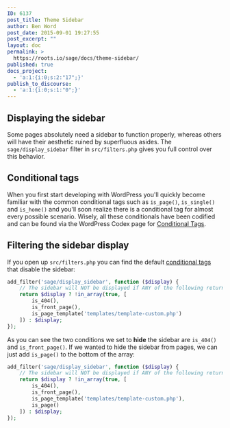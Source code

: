 ```yaml
---
ID: 6137
post_title: Theme Sidebar
author: Ben Word
post_date: 2015-09-01 19:27:55
post_excerpt: ""
layout: doc
permalink: >
  https://roots.io/sage/docs/theme-sidebar/
published: true
docs_project:
  - 'a:1:{i:0;s:2:"17";}'
publish_to_discourse:
  - 'a:1:{i:0;s:1:"0";}'
---
```

## Displaying the sidebar

Some pages absolutely need a sidebar to function properly, whereas others will have their aesthetic ruined by superfluous asides. The `sage/display_sidebar` filter in `src/filters.php` gives you full control over this behavior.

## Conditional tags

When you first start developing with WordPress you'll quickly become familiar with the common conditional tags such as `is_page()`, `is_single()` and `is_home()` and you'll soon realize there is a conditional tag for almost every possible scenario. Wisely, all these conditionals have been codified and can be found via the WordPress Codex page for [Conditional Tags](http://codex.wordpress.org/Conditional_Tags).

## Filtering the sidebar display

If you open up `src/filters.php` you can find the default [conditional tags](http://codex.wordpress.org/Conditional_Tags) that disable the sidebar:

```php
add_filter('sage/display_sidebar', function ($display) {
    // The sidebar will NOT be displayed if ANY of the following return true
    return $display ? !in_array(true, [
        is_404(),
        is_front_page(),
        is_page_template('templates/template-custom.php')
    ]) : $display;
});
```

As you can see the two conditions we set to **hide** the sidebar are `is_404()` and `is_front_page()`. If we wanted to hide the sidebar from pages, we can just add `is_page()` to the bottom of the array:

```php
add_filter('sage/display_sidebar', function ($display) {
    // The sidebar will NOT be displayed if ANY of the following return true
    return $display ? !in_array(true, [
        is_404(),
        is_front_page(),
        is_page_template('templates/template-custom.php'),
        is_page()
    ]) : $display;
});
```
